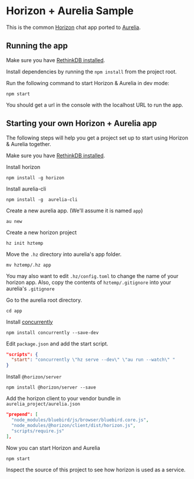 # Horizon + Aurelia Sample

This is the common [Horizon](http://horizon.io) chat app ported to [Aurelia](http://aurelia.io).

## Running the app

Make sure you have [RethinkDB installed](https://www.rethinkdb.com/docs/install/).

Install dependencies by running the `npm install` from the project root.

Run the following command to start Horizon & Aurelia in dev mode:

```shell
npm start
```
You should get a url in the console with the localhost URL to run the app.

## Starting your own Horizon + Aurelia app

The following steps will help you get a project set up to start using Horizon & Aurelia together.

Make sure you have [RethinkDB installed](https://www.rethinkdb.com/docs/install/).

Install horizon

```shell
npm install -g horizon
```

Install aurelia-cli

```shell
npm install -g  aurelia-cli
```

Create a new aurelia app. (We'll assume it is named `app`)

```shell
au new
```

Create a new horizon project

```shell
hz init hztemp
```

Move the `.hz` directory into aurelia's app folder.

```shell
mv hztemp/.hz app
```

You may also want to edit `.hz/config.toml` to change the name of your horizon app. Also, copy the contents of `hztemp/.gitignore` into your aurelia's `.gitignore`

Go to the aurelia root directory.

```shell
cd app
```

Install [concurrently](https://www.npmjs.com/package/concurrently)

```shell
npm install concurrently --save-dev
```

Edit `package.json` and add the start script.

```json
"scripts": {
  "start": "concurrently \"hz serve --dev\" \"au run --watch\" "
}
```

Install `@horizon/server`

```shell
npm install @horizon/server --save
```

Add the horizon client to your vendor bundle in `aurelia_project/aurelia.json`

```json
"prepend": [
  "node_modules/bluebird/js/browser/bluebird.core.js",
  "node_modules/@horizon/client/dist/horizon.js",
  "scripts/require.js"
],
```

Now you can start Horizon and Aurelia

```shell
npm start
```

Inspect the source of this project to see how horizon is used as a service.
